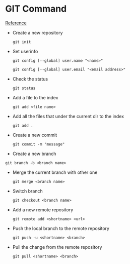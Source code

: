 # GIT Command
[Reference](https://www.ruanyifeng.com/blog/2015/12/git-cheat-sheet.html)

- Create a new repository 

  `git init`


- Set userinfo 

  `git config [--global] user.name "<name>"`

  `git config [--global] user.email "<email address>"`


- Check the status

  `git status`


- Add a file to the index

  `git add <file name>`


- Add all the files that under the current dir to the index

  `git add .`


- Create a new commit

  `git commit -m "message"`


- Create a new branch

`git branch -b <branch name>`


- Merge the current branch with other one

  `git merge <branch name>`


- Switch branch

  `git checkout <branch name>`


- Add a new remote repository

  `git remote add <shortname> <url>`


- Push the local branch to the remote repository

  `git push -u <shortname> <branch>`


- Pull the change from the remote repository

  `git pull <shortname> <branch>`


